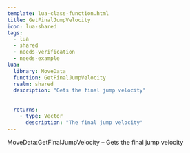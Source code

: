 ```yaml
---
template: lua-class-function.html
title: GetFinalJumpVelocity
icon: lua-shared
tags:
  - lua
  - shared
  - needs-verification
  - needs-example
lua:
  library: MoveData
  function: GetFinalJumpVelocity
  realm: shared
  description: "Gets the final jump velocity"
  
  
  returns:
    - type: Vector
      description: "The final jump velocity"
---
```


<div class="lua__search__keywords">
MoveData:GetFinalJumpVelocity &#x2013; Gets the final jump velocity
</div>
